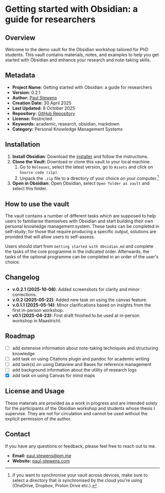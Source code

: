 # Getting started with Obsidian: a guide for researchers

## Overview
Welcome to the demo vault for the Obsidian workshop tailored for PhD students. This vault contains materials, notes, and examples to help you get started with Obsidian and enhance your research and note-taking skills.

## Metadata
- **Project Name:** Getting started with Obsidian: a guide for researchers
- **Version:** 0.2.1
- **Author:** [Paul Stewens](https://github.com/ibzerbasteln)
- **Creation Date:** 30 April 2025
- **Last Updated:** 8 October 2025
- **Repository:** [GitHub Repository](https://github.com/IBzerbasteln/obsidian-for-research)
- **License:** Restricted
- **Keywords:** academic, research, obsidian, markdown
- **Category:** Personal Knowledge Management Systems

## Installation
1. **Install Obsidian**: Download the [installer](https://obsidian.md/download) and follow the instructions.
2. **Clone the Vault:** Download or clone this vault to your local machine.
	1. Go to `Releases`, select the latest version, go to `Assets` and click on `Source code (zip)`. 
	2. Unpack the `.zip` file to a directory of your choice on your computer.[^1]
3. **Open in Obsidian:** Open Obsidian, select `Open folder as vault` and select this folder.

[^1]: If you want to synchronise your vault across devices, make sure to select a directory that is synchronised by the cloud you're using (OneDrive, Dropbox, Proton Drive etc.).
## How to use the vault
The vault contains a number of different tasks which are supposed to help users to familiarise themselves with Obsidian and start building their own personal knowledge management system. These tasks can be completed in self-study; for those that require producing a specific output, solutions are provided that will allow users to self-assess.

Users should start from `Getting started with Obsidian.md` and complete the tasks of the core programme in the indicated order. Afterwards, the tasks of the optional programme can be completed in an order of the user's choice.

## Changelog
- **v.0.2.1 (2025-10-08)**: Added screenshots for clarity and minor corrections.
- **v.0.2 (2025-05-22)**: Added new task on using the canvas feature.
- **v.0.1.1 (2025-05-14)**: Minor clarifications based on insights from the first in-person workshop.
- **v0.1 (2025-04-23):** First draft finished to be used at in-person workshop in Maastricht.

## Roadmap
- [ ] add extensive information about note-taking techniques and structuring knowledge
- [ ] add task on using Citations plugin and pandoc for academic writing
- [ ] add task(s) on using Dataview and Bases for reference management
- [ ] add background information about the utility of research logs
- [x] add task on using Canvas for mind maps

## License and Usage
These materials are provided as a work in progress and are intended solely for the participants of the Obsidian workshop and students whose thesis I supervise. They are not for circulation and cannot be used without the explicit permission of the author.

## Contact
If you have any questions or feedback, please feel free to reach out to me.

- **Email:** [paul.stewens@pm.me](mailto:paul.stewens@pm.me)
- **Website:** [paul-stewens.com](https://paul-stewens.com)
